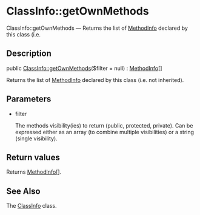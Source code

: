 ClassInfo::getOwnMethods
================

ClassInfo::getOwnMethods — Returns the list of [MethodInfo](https://github.com/lingtalfi/DocTools/blob/master/doc/api/DocTools/Info/MethodInfo.md) declared by this class (i.e.

Description
---------------


public [ClassInfo::getOwnMethods](https://github.com/lingtalfi/DocTools/blob/master/doc/api/DocTools/Info/ClassInfo/getOwnMethods.md)($filter = null) : [MethodInfo[]](https://github.com/lingtalfi/DocTools/blob/master/doc/api/DocTools/Info/MethodInfo.md)




Returns the list of [MethodInfo](https://github.com/lingtalfi/DocTools/blob/master/doc/api/DocTools/Info/MethodInfo.md) declared by this class (i.e. not inherited).




Parameters
--------------


- filter

    The methods visibility(ies) to return (public, protected, private).
Can be expressed either as an array (to combine multiple visibilities) or a string (single visibility).


Return values
----------------

Returns [MethodInfo[]](https://github.com/lingtalfi/DocTools/blob/master/doc/api/DocTools/Info/MethodInfo.md).









See Also
-----------

The [ClassInfo](https://github.com/lingtalfi/DocTools/blob/master/doc/api/DocTools/Info/ClassInfo.md) class.
